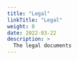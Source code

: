 ```yaml
---
title: "Legal"
linkTitle: "Legal"
weight: 0
date: 2022-03-22
description: >
  The legal documents
---
```

